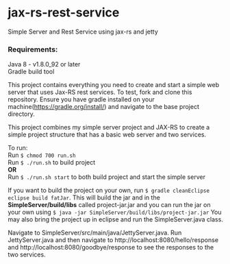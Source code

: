 # jax-rs-rest-service
Simple Server and Rest Service using jax-rs and jetty

### Requirements:<br>
Java 8 - v1.8.0_92 or later<br>
Gradle build tool<br>

This project contains everything you need to create and start a simple web server that uses Jax-RS rest services. To test, fork and clone this repository. Ensure you have gradle installed on your machine(https://gradle.org/install/) and navigate to the base project directory. 

This project combines my simple server project and JAX-RS to create a simple project structure that has a basic web server and two services. 

To run:<br>
Run `$ chmod 700 run.sh`<br>
Run `$ ./run.sh` to build project <br>
<b>OR</b><br>
Run `$ ./run.sh start` to both build project and start the simple server<br>

If you want to build the project on your own, run `$ gradle cleanEclipse eclipse build fatJar`. This will build the jar and in the <b>SimpleServer/build/libs</b> called project-jar.jar and you can run the jar on your own using `$ java -jar SimpleServer/build/libs/project-jar.jar` You may also bring the project up in eclipse and run the SimpleServer.java class.

Navigate to SimpleServer/src/main/java/JettyServer.java. Run JettyServer.java and then navigate to http://localhost:8080/hello/response and http://localhost:8080/goodbye/response to see the responses to the two services. 
